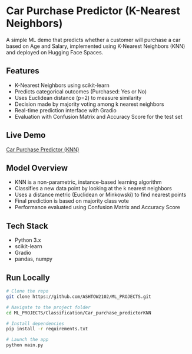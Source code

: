 # Car Purchase Predictor (K-Nearest Neighbors)

A simple ML demo that predicts whether a customer will purchase a car based on Age and Salary, implemented using K-Nearest Neighbors (KNN) and deployed on Hugging Face Spaces.

## Features

- K-Nearest Neighbors using scikit-learn
- Predicts categorical outcomes (Purchased: Yes or No)
- Uses Euclidean distance (p=2) to measure similarity
- Decision made by majority voting among k nearest neighbors
- Real-time prediction interface with Gradio
- Evaluation with Confusion Matrix and Accuracy Score for the test set

## Live Demo

[Car Purchase Predictor (KNN)](https://huggingface.co/spaces/AshishChaturvedi7/Car_purchase_predictorKNN)

## Model Overview

- KNN is a non-parametric, instance-based learning algorithm
- Classifies a new data point by looking at the k nearest neighbors
- Uses a distance metric (Euclidean or Minkowski) to find nearest points
- Final prediction is based on majority class vote
- Performance evaluated using Confusion Matrix and Accuracy Score

## Tech Stack

- Python 3.x
- scikit-learn
- Gradio
- pandas, numpy

## Run Locally

```bash
# Clone the repo
git clone https://github.com/ASHTOW2102/ML_PROJECTS.git

# Navigate to the project folder
cd ML_PROJECTS/Classification/Car_purchase_predictorKNN

# Install dependencies
pip install -r requirements.txt

# Launch the app
python main.py
```
